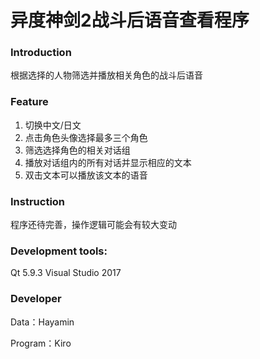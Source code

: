 # 异度神剑2战斗后语音查看程序

### Introduction

根据选择的人物筛选并播放相关角色的战斗后语音

### Feature

1. 切换中文/日文
2. 点击角色头像选择最多三个角色
3. 筛选选择角色的相关对话组
4. 播放对话组内的所有对话并显示相应的文本
5. 双击文本可以播放该文本的语音

### Instruction

程序还待完善，操作逻辑可能会有较大变动

### Development tools:

Qt 5.9.3
Visual Studio 2017

### Developer

Data：Hayamin

Program：Kiro
